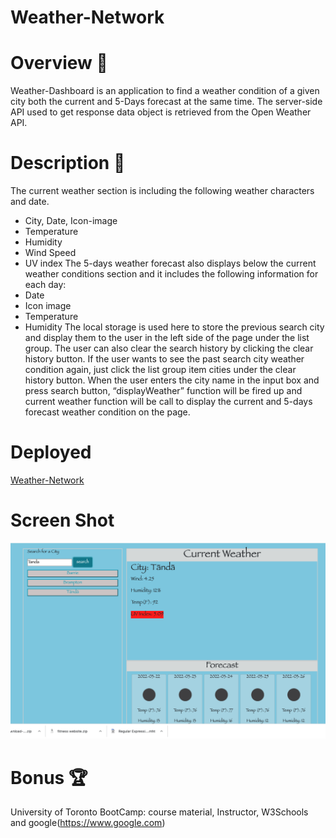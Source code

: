 # Weather-Network

# Overview 📖
Weather-Dashboard is an application to find a weather condition of a given city both the current and 5-Days forecast at the same time.
The server-side API used to get response data object is retrieved from the Open Weather API.
# Description 📣
The current weather section is including the following weather characters and date.
* City, Date, Icon-image
* Temperature
* Humidity
* Wind Speed
* UV index
The 5-days weather forecast also displays below the current weather conditions section and it includes the following information for each day:
* Date
* Icon image
* Temperature
* Humidity
The local storage is used here to store the previous search city and display them to the user in the left side of the page under the list group. The user can also clear the search history by clicking the clear history button.
If the user wants to see the past search city weather condition again, just click the list group item cities under the clear history button.
When the user enters the city name  in the input box and press search button, “displayWeather” function will be fired up and current weather function will be call to display the current and 5-days forecast weather condition on the page.

# Deployed

[Weather-Network](https://pawan495.github.io/Weather-Network/)
# Screen Shot

![Screenshotpreview](./assets/images/pic2.png)
# Bonus 🏆
University of Toronto BootCamp: course material, Instructor, W3Schools and google(https://www.google.com)
